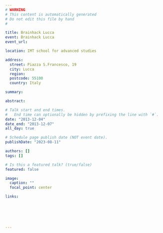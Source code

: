```yaml
---
# WARNING
# This content is automatically generated
# Do not edit this file by hand
#

title: Brainhack Lucca
event: Brainhack Lucca
event_url:

location: IMT school for advanced studies

address:
  street: Piazza S.Francesco, 19
  city: Lucca
  region:
  postcode: 55100
  country: Italy

summary:

abstract:

# Talk start and end times.
#   End time can optionally be hidden by prefixing the line with `#`.
date: "2013-12-04"
date_end: "2013-12-07"
all_day: true

# Schedule page publish date (NOT event date).
publishDate: "2023-08-11"

authors: []
tags: []

# Is this a featured talk? (true/false)
featured: false

image:
  caption: ""
  focal_point: center

links:






---
```

